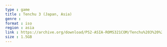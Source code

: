 ```yaml
---
type : game
title : Tenchu 3 (Japan, Asia)
genre : 
format : iso
region : asia
link : https://archive.org/download/PS2-ASIA-ROMS321COM/Tenchu%203%20%28Japan%2C%20Asia%29.7z
size : 1.5GB
---
```


